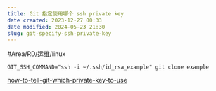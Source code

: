 ```yaml
---
title: Git 指定使用哪个 ssh private key
date created: 2023-12-27 00:33
date modified: 2024-05-23 21:30
slug: git-specify-ssh-private-key
---
```


#Area/RD/运维/linux 

```
GIT_SSH_COMMAND="ssh -i ~/.ssh/id_rsa_example" git clone example
```

[how-to-tell-git-which-private-key-to-use](https://superuser.com/questions/232373/how-to-tell-git-which-private-key-to-use)
